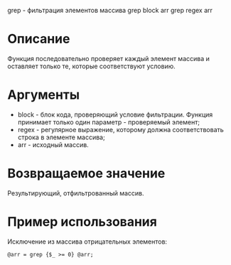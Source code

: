 grep - фильтрация элементов массива
    grep block arr
    grep regex arr

Описание
========

Функция последовательно проверяет каждый элемент массива и оставляет только те, которые соответствуют условию.

Аргументы
=========

* block - блок кода, проверяющий условие фильтрации. Функция принимает только один параметр - проверяемый элемент;
* regex - регулярное выражение, которому должна соответствовать строка в элементе массива;
* arr - исходный массив.

Возвращаемое значение
=====================

Результирующий, отфильтрованный массив.

Пример использования
====================

Исключение из массива отрицательных элементов:

    @arr = grep {$_ >= 0} @arr;
